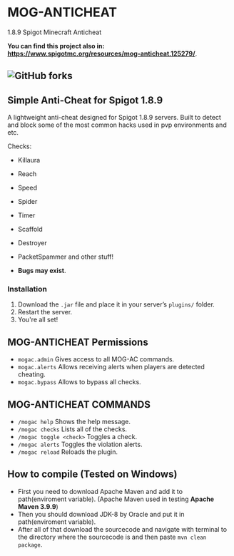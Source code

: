 # MOG-ANTICHEAT
1.8.9 Spigot Minecraft Anticheat


**You can find this project also in: https://www.spigotmc.org/resources/mog-anticheat.125279/**.

![GitHub forks](https://img.shields.io/github/forks/MOG-Developing/MOG-ANTICHEAT)
--- 

## Simple Anti-Cheat for Spigot 1.8.9
A lightweight anti-cheat designed for Spigot 1.8.9 servers. Built to detect and block some of the most common hacks used in pvp environments and etc.

Checks:
- Killaura
- Reach
- Speed
- Spider
- Timer
- Scaffold
- Destroyer
- PacketSpammer
and other stuff!

- **Bugs may exist**.

### Installation
1. Download the `.jar` file and place it in your server’s `plugins/` folder.
2. Restart the server.
3. You're all set!


## MOG-ANTICHEAT Permissions
- ``mogac.admin`` Gives access to all MOG-AC commands.
- ``mogac.alerts`` Allows receiving alerts when players are detected cheating.
- ``mogac.bypass`` Allows to bypass all checks.

## MOG-ANTICHEAT COMMANDS
- ``/mogac help`` Shows the help message.
- ``/mogac checks`` Lists all of the checks.
- ``/mogac toggle <check>`` Toggles a check.
- ``/mogac alerts`` Toggles the violation alerts.
- ``/mogac reload`` Reloads the plugin.



## How to compile  (Tested on Windows)
- First you need to download Apache Maven and add it to path(enviroment variable). (Apache Maven used in testing **Apache Maven 3.9.9**)
- Then you should download JDK-8 by Oracle and put it in path(enviroment variable).
- After all of that download the sourcecode and navigate with terminal to the directory where the sourcecode is and then paste ``mvn clean package``.
